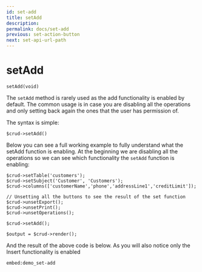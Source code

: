 ```yaml
---
id: set-add
title: setAdd
description: 
permalink: docs/set-add
previous: set-action-button
next: set-api-url-path
---
```


# setAdd

<pre><code class="language-php">setAdd(void)</code></pre>
The <code>setAdd</code> method is rarely used as the add functionality is enabled by default. The common usage is in case you are disabling all the operations and only setting back again the ones that the user has permission of.

The syntax is simple:
<pre><code class="language-php">$crud->setAdd()</code></pre>

Below you can see a full working example to fully understand what the setAdd function is enabling. At the beginning we are disabling all the operations so we can see which functionality the <code>setAdd</code> function is enabling:

<pre><code class="language-php">$crud->setTable('customers');
$crud->setSubject('Customer', 'Customers');
$crud->columns(['customerName','phone','addressLine1','creditLimit']);

// Unsetting all the buttons to see the result of the set function
$crud->unsetExport();
$crud->unsetPrint();
$crud->unsetOperations();

$crud->setAdd();

$output = $crud->render();</code></pre>

And the result of the above code is below. As you will also notice only the Insert functionality is enabled

`embed:demo_set-add`
